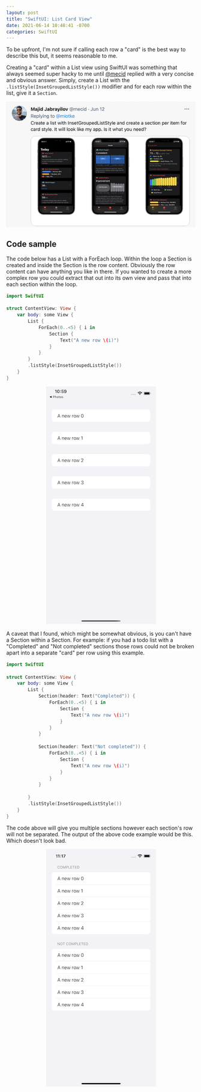```yaml
---
layout: post
title: "SwiftUI: List Card View"
date: 2021-06-14 10:48:41 -0700
categories: SwiftUI
---
```


To be upfront, I'm not sure if calling each row a "card" is the best way to describe this but, it seems reasonable to me.

Creating a "card" within a List view using SwiftUI was something that always seemed super hacky to me until [@mecid](https://twitter.com/mecid) replied with a very concise and obvious answer. Simply, create a List with the `.listStyle(InsetGroupedListStyle())` modifier and for each row within the list, give it a `Section`.  

<p align="center">
  <img src="/images/mecid_creating_card.png">
</p>

## Code sample

The code below has a List with a ForEach loop. Within the loop a Section is created and inside the Section is the row content. Obviously the row content can have anything you like in there. If you wanted to create a more complex row you could extract that out into its own view and pass that into each section within the loop. 

```swift
import SwiftUI

struct ContentView: View {
    var body: some View {
        List {
            ForEach(0..<5) { i in
                Section {
                    Text("A new row \(i)")
                }
            }
        }
        .listStyle(InsetGroupedListStyle())
    }
}
```

<p align="center">
    <img src="/images/list_card_example.png">
</p>

A caveat that I found, which might be somewhat obvious, is you can't have a Section within a Section. For example: if you had a todo list with a "Completed" and "Not completed" sections those rows could not be broken apart into a separate "card" per row using this example.

```swift
import SwiftUI

struct ContentView: View {
    var body: some View {
        List {
            Section(header: Text("Completed")) {
                ForEach(0..<5) { i in
                    Section {
                        Text("A new row \(i)")
                    }
                }
            }
            
            Section(header: Text("Not completed")) {
                ForEach(0..<5) { i in
                    Section {
                        Text("A new row \(i)")
                    }
                }
            }

        }
        .listStyle(InsetGroupedListStyle())
    }
}
```

The code above will give you multiple sections however each section's row will not be separated. The output of the above code example would be this. Which doesn't look bad.

<p align="center">
  <img src="/images/nested_sections.png">
</p>